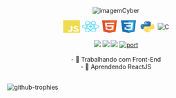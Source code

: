 <p align="center">
  <img width="600px" src="https://raw.githubusercontent.com/HyunCafe/HyunCafe/main/assests/loficity.gif" alt="imagemCyber"> 
</p>
 
<div style="display: inline_block" align="center">
  <img align="center" alt="Js" height="30" width="40" src="https://raw.githubusercontent.com/devicons/devicon/master/icons/javascript/javascript-plain.svg">
  <img align="center" alt="React" height="30" width="40" src="https://raw.githubusercontent.com/devicons/devicon/master/icons/react/react-original.svg">
  <img align="center" alt="HTML" height="30" width="40" src="https://raw.githubusercontent.com/devicons/devicon/master/icons/html5/html5-original.svg">
  <img align="center" alt="CSS" height="30" width="40" src="https://raw.githubusercontent.com/devicons/devicon/master/icons/css3/css3-original.svg">
  <img align="center" alt="Python" height="30" width="40" src="https://raw.githubusercontent.com/devicons/devicon/master/icons/python/python-original.svg">
  <img align="center" alt="C" height="30" width="25" src="https://upload.wikimedia.org/wikipedia/commons/1/19/C_Logo.png">
</div>

<br>

<div align="center"> 
  <a href="https://instagram.com/dinottom8" target="_blank"><img src="https://img.shields.io/badge/-Instagram-%23E4405F?style=for-the-badge&logo=instagram&logoColor=white" target="_blank"></a> 
  <a href="mailto:dinottom8@gmail.com"><img src="https://img.shields.io/badge/-Gmail-%23333?style=for-the-badge&logo=gmail&logoColor=white" target="_blank"></a>
  <a href="https://www.linkedin.com/in/mateus-dinotto-2380061a7/" target="_blank"><img src="https://img.shields.io/badge/-LinkedIn-%230077B5?style=for-the-badge&logo=linkedin&logoColor=white" target="_blank"></a>
  <a href="https://dinottom8.github.io/portfolio/" target="_blank"><img src="https://img.shields.io/badge/website-000000?style=for-the-badge&logo=About.me&logoColor=white" alt="port"></a>
</div>
 
<br>
<div align="center">
  - 🔭 Trabalhando com Front-End <br>
  - 🌱 Aprendendo ReactJS <br><br>
</div>

![github-trophies](https://stats.hyochan.dev/api/github-trophies?login=dinottom8)
